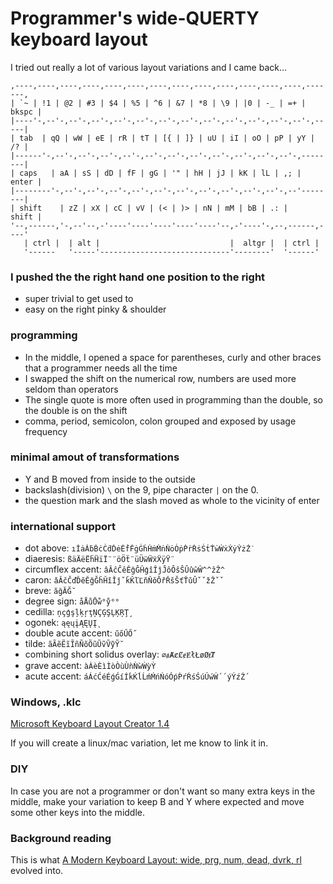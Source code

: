 # Programmer's wide-QUERTY keyboard layout

I tried out really a lot of various layout variations and I came back...

```
,----,----,----,----,----,----,----,----,----,----,----,----,----,-------,
| `~ | !1 | @2 | #3 | $4 | %5 | ^6 | &7 | *8 | \9 | |0 | -_ | =+ | bkspc |
|----'-,--'-,--'-,--'-,--'-,--'-,--'-,--'-,--'-,--'-,--'-,--'-,--'-,-----|
| tab  | qQ | wW | eE | rR | tT | [{ | ]} | uU | iI | oO | pP | yY |  /? |
|------'-,--'-,--'-,--'-,--'-,--'-,--'-,--'-,--'-,--'-,--'-,--'-,--------|
| caps   | aA | sS | dD | fF | gG | '" | hH | jJ | kK | lL | ,; |  enter |
|--------'-,--'-,--'-,--'-,--'-,--'-,--'-,--'-,--'-,--'-,--'-,--'--------|
| shift    | zZ | xX | cC | vV | (< | )> | nN | mM | bB | .: |     shift |
'--,------,'-,--'--,-'----'----'----'----'----'--,-'----'-,--,------,----'
   | ctrl |  | alt |                             |  altgr |  | ctrl |
   '------   '-----'-----------------------------'--------'  '------'
```

### I pushed the the right hand one position to the right

- super trivial to get used to
- easy on the right pinky & shoulder

### programming

- In the middle, I opened a space for parentheses, curly and other braces that a programmer needs all the time
- I swapped the shift on the numerical row, numbers are used more seldom than operators
- The single quote is more often used in programming than the double, so the double is on the shift
- comma, period, semicolon, colon grouped and exposed by usage frequency

### minimal amout of transformations

- Y and B moved from inside to the outside
- backslash(division) `\` on the 9, pipe character `|` on the 0.
- the question mark and the slash moved as whole to the vicinity of enter

### international support

- dot above: `ıİȧȦḃḂċĊḋḊėĖḟḞġĠḣḢṁṀṅṄȯȮṗṖṙṘṡṠṫṪẇẆẋẊẏẎżŻ˙`
- diaeresis: `ßäÄëËḧḦïÏ¨¨öÖẗ¨üÜẅẄẍẌÿŸ¨`
- circumflex accent: `âÂĉĈêÊĝĜĤģîÎĵĴôÔŝŜÛûŵŴ^^ẑẐ^`
- caron: `ǎǍčČďĎěĚǧǦȟȞǐǏǰˇǩǨľĽňŇǒǑřŘšŠťŤǔǓˇˇžŽˇˇ`
- breve: `ăğĂĞ˘`
- degree sign: `åÅůŮẘ°ẙ°°`
- cedilla: `ņçģşļķŗţŅÇĢŞĻĶŖŢ¸`
- ogonek: `ąęųįĄĘŲĮ˛`
- double acute accent: `űőŰŐ˝`
- tilde: `ãÃẽẼĩĨñÑõÕũŨṽṼỹỸ˘`
- combining short solidus overlay: `∅ⱥȺȼȻɇɆłŁøØⱦȾ`
- grave accent: `àÀèÈìÌòÒùÙǹǸẁẀỳỲ`
- acute accent: `áÁćĆéÉǵǴíÍḱḰĺĹḿḾńŃóÓṕṔŕŔśŚúÚẃẂ´´ýÝźŹ´`

### Windows, .klc

[Microsoft Keyboard Layout Creator 1.4](https://www.microsoft.com/en-us/download/details.aspx?id=22339)

If you will create a linux/mac variation, let me know to link it in.

### DIY

In case you are not a programmer or don't want so many extra keys in the middle, make your variation to keep B and Y where expected and move some other keys into the middle.

### Background reading

This is what [A Modern Keyboard Layout: wide, prg, num, dead, dvrk, rl](https://informatik-handwerk.de/greyLiterature/whitepaper/dvorak/unreleasedDraft.html) evolved into.
